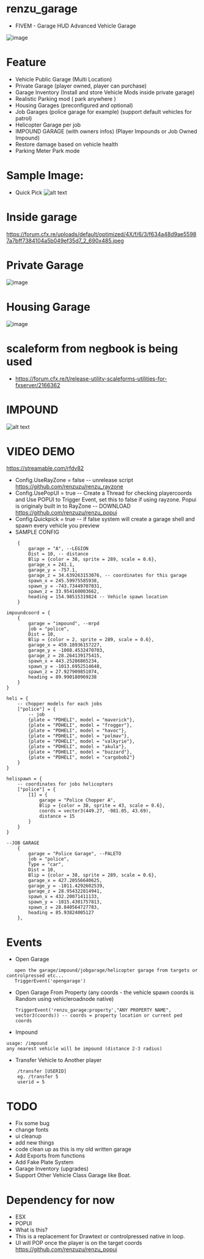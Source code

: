 # renzu_garage
- FIVEM - Garage HUD Advanced Vehicle Garage

![image](https://user-images.githubusercontent.com/82306584/130008515-a26797b7-601d-4157-accd-2c954713faf1.png)

# Feature
- Vehicle Public Garage (Multi Location)
- Private Garage (player owned, player can purchase)
- Garage Inventory (Install and store Vehicle Mods inside private garage)
- Realistic Parking mod ( park anywhere )
- Housing Garages (preconfigured and optional)
- Job Garages (police garage for example) (support default vehicles for patrol)
- Helicopter Garage per job
- IMPOUND GARAGE (with owners infos) (Player Impounds or Job Owned Impound)
- Restore damage based on vehicle health
- Parking Meter Park mode
# Sample Image:
- Quick Pick
![alt text](https://i.imgur.com/b9M8hVX.png)
# Inside garage
https://forum.cfx.re/uploads/default/optimized/4X/f/6/3/f634a48d9ae55987a7bff7384104a5b049ef35d7_2_690x485.jpeg
# Private Garage
![image](https://user-images.githubusercontent.com/82306584/130008710-9238ccda-98e4-4590-996e-6ec413458582.png)
# Housing Garage
![image](https://user-images.githubusercontent.com/82306584/130008809-b8fb3cb3-2077-4c55-b695-3cfddb09bc33.png)

# scaleform from negbook is being used
- https://forum.cfx.re/t/release-utility-scaleforms-utilities-for-fxserver/2166362
# IMPOUND
![alt text](https://i.imgur.com/mPulV6G.png)

# VIDEO DEMO
https://streamable.com/rfdv82

- Config.UseRayZone = false -- unrelease script https://github.com/renzuzu/renzu_rayzone
- Config.UsePopUI = true -- Create a Thread for checking playercoords and Use POPUI to Trigger Event, set this to false if using rayzone. Popui is originaly built in to RayZone -- DOWNLOAD https://github.com/renzuzu/renzu_popui
- Config.Quickpick = true -- if false system will create a garage shell and spawn every vehicle you preview
- SAMPLE CONFIG
```
    {
        garage = "A", --LEGION
        Dist = 10, -- distance
        Blip = {color = 38, sprite = 289, scale = 0.6},
        garage_x = 241.1,
        garage_y = -757.1,
        garage_z = 34.639263153076, -- coordinates for this garage
        spawn_x = 245.59975585938,
        spawn_y = -743.73449707031,
        spawn_z = 33.954160003662,
        heading = 154.98515319824 -- Vehicle spawn location
    }

impoundcoord = {
    {
        garage = "impound", --mrpd
        job = "police",
        Dist = 10,
        Blip = {color = 2, sprite = 289, scale = 0.6},
        garage_x = 459.18936157227,
        garage_y = -1008.4532470703,
        garage_z = 28.264139175415,
        spawn_x = 443.25286865234,
        spawn_y = -1013.6952514648,
        spawn_z = 27.927909851074,
        heading = 89.990180969238
    }
}

heli = {
    -- chopper models for each jobs
    ["police"] = {
        -- job
        {plate = "PDHELI", model = "maverick"},
        {plate = "PDHELI", model = "frogger"},
        {plate = "PDHELI", model = "havoc"},
        {plate = "PDHELI", model = "polmav"},
        {plate = "PDHELI", model = "valkyrie"},
        {plate = "PDHELI", model = "akula"},
        {plate = "PDHELI", model = "buzzard"},
        {plate = "PDHELI", model = "cargobob2"}
    }
}

helispawn = {
    -- coordinates for jobs helicopters
    ["police"] = {
        [1] = {
            garage = "Police Chopper A",
            Blip = {color = 38, sprite = 43, scale = 0.6},
            coords = vector3(449.27, -981.05, 43.69),
            distance = 15
        }
    }
}

--JOB GARAGE
    {
        garage = "Police Garage", --PALETO
        job = "police",
        Type = "car",
        Dist = 10,
        Blip = {color = 38, sprite = 289, scale = 0.6},
        garage_x = 427.20556640625,
        garage_y = -1011.4292602539,
        garage_z = 28.954322814941,
        spawn_x = 432.20071411133,
        spawn_y = -1015.4301757813,
        spawn_z = 28.840564727783,
        heading = 85.93824005127
    },
 ```
 
 # Events
 
 - Open Garage
 ```
    open the garage/impound/jobgarage/helicopter garage from targets or controlpressed etc...
    TriggerEvent('opengarage')
 ```
 - Open Garage From Property (any coords - the vehicle spawn coords is Random using vehicleroadnode native)
    ```
    TriggerEvent('renzu_garage:property',"ANY PROPERTY NAME", vector3(coords)) -- coords = property location or current ped coords
    ```
- Impound 
```
usage: /impound
any nearest vehicle will be impound (distance 2-3 radius)
```
- Transfer Vehicle to Another player
```
    /transfer [USERID]
    eg. /transfer 5
    userid = 5
```

# TODO
 - Fix some bug
 - change fonts
 - ui cleanup
 - add new things
 - code clean up as this is my old written garage
 - Add Exports from functions
 - Add Fake Plate System
 - Garage Inventory (upgrades)
 - Support Other Vehicle Class Garage like Boat.

# Dependency for now
- ESX
- POPUI
- What is this?
- This is a replacement for Drawtext or controlpressed native in loop.
- UI will POP once the player is on the target coords
https://github.com/renzuzu/renzu_popui

